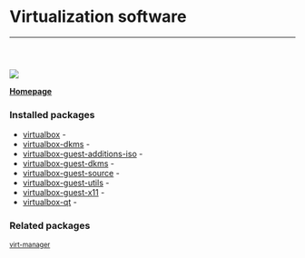 # Virtualization software

____

```



```

![](https://screenshots.debian.net/thumbnail/virtualbox-qt/)


 **[Homepage]()**

### Installed packages

* [virtualbox](https://packages.debian.org/jessie/virtualbox) - 
* [virtualbox-dkms](https://packages.debian.org/jessie/virtualbox-dkms) - 
* [virtualbox-guest-additions-iso](https://packages.debian.org/jessie/virtualbox-guest-additions-iso) - 
* [virtualbox-guest-dkms](https://packages.debian.org/jessie/virtualbox-guest-dkms) - 
* [virtualbox-guest-source](https://packages.debian.org/jessie/virtualbox-guest-source) - 
* [virtualbox-guest-utils](https://packages.debian.org/jessie/virtualbox-guest-utils) - 
* [virtualbox-guest-x11](https://packages.debian.org/jessie/virtualbox-guest-x11) - 
* [virtualbox-qt](https://packages.debian.org/jessie/virtualbox-qt) - 

### Related packages

<sub> [virt-manager](https://packages.debian.org/jessie/virt-manager)  </sub>

